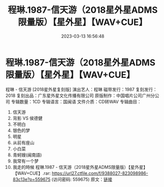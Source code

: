 ﻿---
title: 程琳.1987-信天游（2018星外星ADMS限量版）【星外星】【WAV+CUE】
date: 2023-03-13 16:56:48
categories: WAV车载音乐、镜像
tags: 华语中文
---
# 程琳.1987-信天游（2018星外星ADMS限量版）【星外星】【WAV+CUE】

程琳 - 信天游 [2018星外星复刻版]
演出艺人：程琳
磁带发行：1987
复刻发行：2018
复刻出品：广东星外星文化传播有限公司
原版制作：中国唱片公司广州分公司
专辑数量：1CD
专辑语言：国闽语
文件介质：CD转WAV
专辑曲目：
01. 信天游
02. 背影 VS 侯德健
03. 不明白
04. 银色的梦
05. 明星
06. 从前有座山
07. 小白菜
08. 青蚵嫂(闽南語)
09. 我常有一个梦
10. 我走的時候
程琳.1987 - 信天游（2018星外星ADMS限量版）【星外星】【WAV+CUE】.rar: https://url27.ctfile.com/f/9388027-823098986-83c13e?p=559675
(访问密码: 559675)
原文：[链接](https://blog.sina.com.cn/s/blog_1647c7e76010310zs.html)